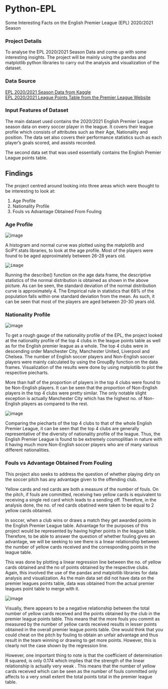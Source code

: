 # Python-EPL
Some Interesting Facts on the English Premier League (EPL) 2020/2021 Season 

### Project Details
To analyse the EPL 2020/2021 Season Data and come up with some interesting insights. The project will be mainly using the pandas and matplotlib python libraries to carry out the analysis and visualization of the dataset.

### Data Source
[EPL 2020/2021 Season Data from Kaggle](https://www.kaggle.com/datasets/rajatrc1705/english-premier-league202021)
<br /> [EPL 2020/2021 League Points Table from the Premier League Website](https://www.premierleague.com/tables?co=1&se=363&ha=-1)

### Input Features of Dataset
The main dataset used contains the 2020/2021 English Premier League season data on every soccer player in the league.
It covers their league profile which consists of attributes such as their Age, Nationality and position. The data set also covers their performance statistics such as each player’s goals scored, and assists recorded.

The second data set that was used essentially contains the English Premier League points table.

## Findings 
The project centred around looking into three areas which were thought to be interesting to look at:
1) Age Profile
2) Nationality Profile
3) Fouls vs Advantage Obtained From Fouling

### Age Profile

![image](https://user-images.githubusercontent.com/102946848/161692740-71edacd1-e234-4dfe-b9be-2c789bf6fbd1.png)

A histogram and normal curve was plotted using the matplotlib and SciPY.stats libraries, to look at the age profile. Most of the players were found to be aged approximately between 26-28 years old.

<kbd> ![image](https://user-images.githubusercontent.com/102946848/161696180-c8db24f7-64de-4555-8023-12f585d653ec.png) </kbd>

Running the describe() function on the age data frame, the descriptive statistics of the normal distribution is obtained as shown in the above picture. As can be seen, the standard deviation of the normal distribution curve is approximately 4. The Empirical rule in statistics that 68% of the population falls within one standard deviation from the mean. As such, it can be seen that most of the players are aged between 20-30 years old.

### Nationality Profile

![image](https://user-images.githubusercontent.com/102946848/161709869-6082bfd7-ddfe-4c30-9745-c264018aaf11.png)

To get a rough gauge of the nationality profile of the EPL, the project looked at the nationality profile of the top 4 clubs in the league points table as well as for the English premier league as a whole. The top 4 clubs were in descending order Manchester City, Manchester United, Liverpool and Chelsea. The number of English soccer players and Non-English soccer players were mainly calculated by using the GroupBy function on the data frames. Visualization of the results were done by using matplotlib to plot the respective piecharts.

More than half of the proportion of players in the top 4 clubs were found to be Non-English players. It can be seen that the proportion of Non-English players in the top 4 clubs were  pretty similar. The only notable slight exception is actually Manchester City which has the highest no. of Non-English players as compared to the rest. 

![image](https://user-images.githubusercontent.com/102946848/161709733-3dccc223-ebab-4e20-98a0-4d78b6a7ab2f.png)

Comparing the piecharts of the top 4 clubs to that of the whole English Premier League, it can be seen that the top 4 clubs are generally representative of the diversity of nationality profile of the league. Thus, the English Premier League is found to be extremely cosmoplitian in nature with it having much more Non-English soccer players who are of many various different nationalities.

### Fouls vs Advantage Obtained From Fouling

This project also seeks to address the question of whether playing dirty on the soccer pitch has any advantage given to the offending club.

Yellow cards and red cards are both a measure of the number of fouls. On the pitch, if fouls are committed, receiving two yellow cards is equivalent to receiving a single red card which leads to a sending off. Therefore, in the analysis done, the no. of red cards obatined were taken to be equal to 2 yellow cards obtained. 

In soccer, when a club wins or draws a match they get awarded points in the English Premier League table. Advantage for the purposes of this project would be represented by having higher points in the league table. Therefore, to be able to answer the question of whether fouling gives an advantage, we will be seeking to see there is a linear relationship between the number of yellow cards received and the corresponding points in the league table. 

This was done by plotting a linear regression line between the no. of yellow cards obtained and the no of points obtained by the respective clubs. Again, this involved the use of the pandas and matplotlib libraries for data analysis and visualization. As the main data set did not have data on the premier leagues points table, data was obtained from the actual premier leagues point table to merge with it.

![image](https://user-images.githubusercontent.com/102946848/161712025-5a7d15b2-9f9f-4ad4-8126-66073629edf2.png)

Visually, there appears to be a negative relationship between the total number of yellow cards received and the points obtained by the club in the premier league points table. This means that the more fouls you commit as measured by the number of yellow cards received results in lesser points obtained in the overall premier league points table. One would think that you could cheat on the pitch by fouling to obtain an unfair advantage and thus result in the team winning or drawing to get more  points. However, this is clearly not the case shown by the regression line.

However, one important thing to note is that the coefficient of determination R squared, is only 0.174 which implies that the strength of the linear relationship is actually very weak . This means that the number of yellow cards received which can be seen as the number of fouls committed only affects to a very small extent the total points total in the premier league table. 



